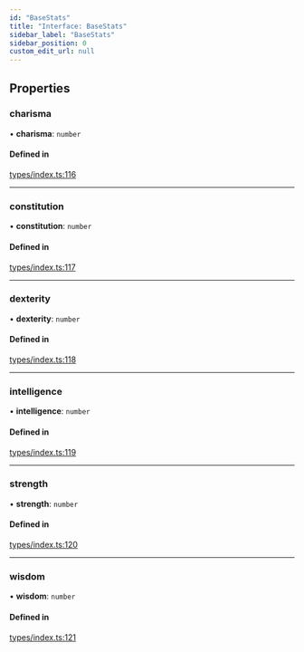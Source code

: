 ```yaml
---
id: "BaseStats"
title: "Interface: BaseStats"
sidebar_label: "BaseStats"
sidebar_position: 0
custom_edit_url: null
---
```


## Properties

### charisma

• **charisma**: `number`

#### Defined in

[types/index.ts:116](https://github.com/CityOfZion/props/blob/40afa9e/sdk/src/types/index.ts#L116)

___

### constitution

• **constitution**: `number`

#### Defined in

[types/index.ts:117](https://github.com/CityOfZion/props/blob/40afa9e/sdk/src/types/index.ts#L117)

___

### dexterity

• **dexterity**: `number`

#### Defined in

[types/index.ts:118](https://github.com/CityOfZion/props/blob/40afa9e/sdk/src/types/index.ts#L118)

___

### intelligence

• **intelligence**: `number`

#### Defined in

[types/index.ts:119](https://github.com/CityOfZion/props/blob/40afa9e/sdk/src/types/index.ts#L119)

___

### strength

• **strength**: `number`

#### Defined in

[types/index.ts:120](https://github.com/CityOfZion/props/blob/40afa9e/sdk/src/types/index.ts#L120)

___

### wisdom

• **wisdom**: `number`

#### Defined in

[types/index.ts:121](https://github.com/CityOfZion/props/blob/40afa9e/sdk/src/types/index.ts#L121)
